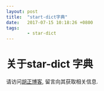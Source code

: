 ```yaml
---
layout: post
title:  "start-dict字典"
date:   2017-07-15 10:18:26 +0800
tags:
        - star-dict
---
```


# 关于star-dict 字典
请访问[胡正博客](http://huzheng.org), 留言向其获取相关信息.

